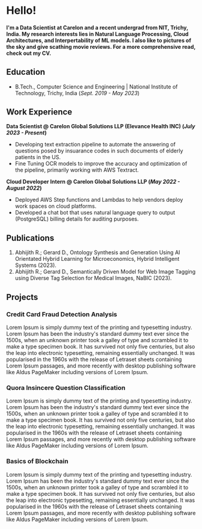 # Hello!

#### I'm a Data Scientist at Carelon and a recent undergrad from NIT, Trichy, India. My research interests lies in Natural Language Processing, Cloud Architectures, and Interpertability of ML models. I also like to pictures of the sky and give scathing movie reviews. For a more comprehensive read, check out my CV. 

## Education 			        		
- B.Tech., Computer Science and Engineering | National Institute of Technology, Trichy, India (_Sept. 2019 - May 2023_)

## Work Experience
**Data Scientist @ Carelon Global Solutions LLP (Elevance Health INC) (_July 2023 - Present_)**
- Developing text extraction pipeline to automate the answering of questions posed by insuarance codes in such documents of elderly patients in the US.
- Fine Tuning OCR models to improve the accuracy and optimization of the pipeline, primarily working with AWS Textract.

**Cloud Developer Intern @ Carelon Global Solutions LLP (_May 2022 - August 2022_)**
- Deployed AWS Step functions and Lambdas to help vendors deploy work spaces on cloud platforms.
- Developed a chat bot that uses natural language query to output (PostgreSQL) billing details for auditing purposes. 

## Publications
1. Abhijith R.; Gerard D., Ontology Synthesis and Generation Using AI Orientated Hybrid Learning for
Microeconomics, Hybrid Intelligent Systems (2023).
2. Abhijith R.; Gerard D., Semantically Driven Model for Web Image Tagging using Diverse Tag Selection for
Medical Images, NaBIC (2023).



## Projects
### Credit Card Fraud Detection Analysis
<!-- [Publication](https://www.mdpi.com/1424-8220/22/8/3048) -->

Lorem Ipsum is simply dummy text of the printing and typesetting industry. Lorem Ipsum has been the industry's standard dummy text ever since the 1500s, when an unknown printer took a galley of type and scrambled it to make a type specimen book. It has survived not only five centuries, but also the leap into electronic typesetting, remaining essentially unchanged. It was popularised in the 1960s with the release of Letraset sheets containing Lorem Ipsum passages, and more recently with desktop publishing software like Aldus PageMaker including versions of Lorem Ipsum.

<!-- ![EEG Band Discovery](/assets/img/eeg_band_discovery.jpeg) -->

### Quora Insincere Question Classification
<!-- [Publication](https://www.mdpi.com/1424-8220/22/11/4240) -->

Lorem Ipsum is simply dummy text of the printing and typesetting industry. Lorem Ipsum has been the industry's standard dummy text ever since the 1500s, when an unknown printer took a galley of type and scrambled it to make a type specimen book. It has survived not only five centuries, but also the leap into electronic typesetting, remaining essentially unchanged. It was popularised in the 1960s with the release of Letraset sheets containing Lorem Ipsum passages, and more recently with desktop publishing software like Aldus PageMaker including versions of Lorem Ipsum.

<!-- ![Bike Study](/assets/img/bike_study.jpeg) -->

### Basics of Blockchain
<!-- [Publication](https://www.mdpi.com/1424-8220/22/11/4240) -->

Lorem Ipsum is simply dummy text of the printing and typesetting industry. Lorem Ipsum has been the industry's standard dummy text ever since the 1500s, when an unknown printer took a galley of type and scrambled it to make a type specimen book. It has survived not only five centuries, but also the leap into electronic typesetting, remaining essentially unchanged. It was popularised in the 1960s with the release of Letraset sheets containing Lorem Ipsum passages, and more recently with desktop publishing software like Aldus PageMaker including versions of Lorem Ipsum.


